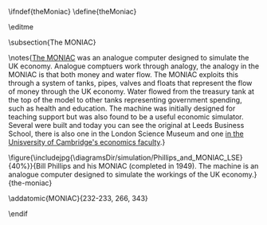 \ifndef{theMoniac}
\define{theMoniac}

\editme

\subsection{The MONIAC}

\notes{[The MONIAC](https://en.wikipedia.org/wiki/MONIAC) was an analogue computer designed to simulate the UK economy. Analogue comptuers work through analogy, the analogy in the MONIAC is that both money and water flow. The MONIAC exploits this through a system of tanks, pipes, valves and floats that represent the flow of money through the UK economy. Water flowed from the treasury tank at the top of the model to other tanks representing government spending, such as health and education. The machine was initially designed for teaching support but was also found to be a useful economic simulator. Several were built and today you can see the original at Leeds Business School, there is also one in the London Science Museum and one [in the Unisversity of Cambridge's economics faculty](https://www.econ.cam.ac.uk/economics-alumni/drip-down-economics-phillips-machine).}

\figure{\includejpg{\diagramsDir/simulation/Phillips_and_MONIAC_LSE}{40%}}{Bill Phillips and his MONIAC (completed in 1949). The machine is an analogue computer designed to simulate the workings of the UK economy.}{the-moniac}

\addatomic{MONIAC}{232-233, 266, 343}

\endif
